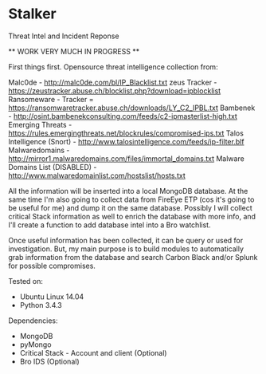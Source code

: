 # Stalker
Threat Intel and Incident Reponse

** WORK VERY MUCH IN PROGRESS **

First things first.
Opensource threat intelligence collection from:

Malc0de - http://malc0de.com/bl/IP_Blacklist.txt
zeus Tracker -https://zeustracker.abuse.ch/blocklist.php?download=ipblocklist
Ransomeware - Tracker = https://ransomwaretracker.abuse.ch/downloads/LY_C2_IPBL.txt
Bambenek - http://osint.bambenekconsulting.com/feeds/c2-ipmasterlist-high.txt
Emerging Threats - https://rules.emergingthreats.net/blockrules/compromised-ips.txt
Talos Intelligence (Snort) - http://www.talosintelligence.com/feeds/ip-filter.blf 
Malwaredomains - http://mirror1.malwaredomains.com/files/immortal_domains.txt 
Malware Domains List (DISABLED)  - http://www.malwaredomainlist.com/hostslist/hosts.txt
 
All the information will be inserted into a local MongoDB database.
At the same time I'm also going to collect data from FireEye ETP (cos it's going to be useful for me) and dump it on the same database.
Possibly I will collect critical Stack information as well to enrich the database with more info, and I'll create a function to add database intel into a Bro watchlist. 

Once useful information has been collected, it can be query or used for investigation.
But, my main purpose is to build modules to automatically grab information from the database and search Carbon Black and/or Splunk for possible compromises.  


Tested on:
- Ubuntu Linux 14.04
- Python 3.4.3

Dependencies:
- MongoDB
- pyMongo
- Critical Stack - Account and client (Optional)
- Bro IDS (Optional)
